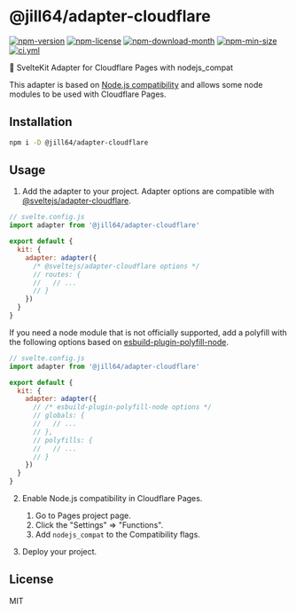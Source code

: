 <!----- BEGIN GHOST DOCS HEADER ----->

# @jill64/adapter-cloudflare


<!----- BEGIN GHOST DOCS BADGES ----->
<a href="https://npmjs.com/package/@jill64/adapter-cloudflare"><img src="https://img.shields.io/npm/v/@jill64/adapter-cloudflare" alt="npm-version" /></a> <a href="https://npmjs.com/package/@jill64/adapter-cloudflare"><img src="https://img.shields.io/npm/l/@jill64/adapter-cloudflare" alt="npm-license" /></a> <a href="https://npmjs.com/package/@jill64/adapter-cloudflare"><img src="https://img.shields.io/npm/dm/@jill64/adapter-cloudflare" alt="npm-download-month" /></a> <a href="https://npmjs.com/package/@jill64/adapter-cloudflare"><img src="https://img.shields.io/bundlephobia/min/@jill64/adapter-cloudflare" alt="npm-min-size" /></a> <a href="https://github.com/jill64/adapter-cloudflare/actions/workflows/ci.yml"><img src="https://github.com/jill64/adapter-cloudflare/actions/workflows/ci.yml/badge.svg" alt="ci.yml" /></a>
<!----- END GHOST DOCS BADGES ----->


🔌 SvelteKit Adapter for Cloudflare Pages with nodejs_compat

<!----- END GHOST DOCS HEADER ----->

This adapter is based on [Node.js compatibility](https://developers.cloudflare.com/workers/runtime-apis/nodejs/) and allows some node modules to be used with Cloudflare Pages.

## Installation

```sh
npm i -D @jill64/adapter-cloudflare
```

## Usage

1. Add the adapter to your project.
   Adapter options are compatible with [@sveltejs/adapter-cloudflare](https://github.com/sveltejs/kit/blob/master/packages/adapter-cloudflare/index.d.ts).

```js
// svelte.config.js
import adapter from '@jill64/adapter-cloudflare'

export default {
  kit: {
    adapter: adapter({
      /* @sveltejs/adapter-cloudflare options */
      // routes: {
      //   // ...
      // }
    })
  }
}
```

If you need a node module that is not officially supported, add a polyfill with the following options based on [esbuild-plugin-polyfill-node](https://github.com/cyco130/esbuild-plugin-polyfill-node#esbuild-plugin-polyfill-node).

```js
// svelte.config.js
import adapter from '@jill64/adapter-cloudflare'

export default {
  kit: {
    adapter: adapter({
      // /* esbuild-plugin-polyfill-node options */
      // globals: {
      //   // ...
      // },
      // polyfills: {
      //   // ...
      // }
    })
  }
}
```

2. Enable Node.js compatibility in Cloudflare Pages.

   1. Go to Pages project page.
   2. Click the "Settings" => "Functions".
   3. Add `nodejs_compat` to the Compatibility flags.

3. Deploy your project.

<!----- BEGIN GHOST DOCS FOOTER ----->

## License

MIT

<!----- END GHOST DOCS FOOTER ----->
